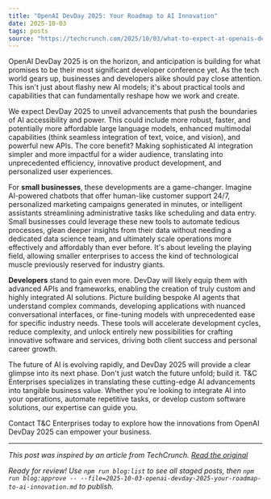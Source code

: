 ```yaml
---
title: "OpenAI DevDay 2025: Your Roadmap to AI Innovation"
date: 2025-10-03
tags: posts
source: "https://techcrunch.com/2025/10/03/what-to-expect-at-openais-devday-2025-and-how-to-watch-it/"
---
```


OpenAI DevDay 2025 is on the horizon, and anticipation is building for what promises to be their most significant developer conference yet. As the tech world gears up, businesses and developers alike should pay close attention. This isn't just about flashy new AI models; it's about practical tools and capabilities that can fundamentally reshape how we work and create.

We expect DevDay 2025 to unveil advancements that push the boundaries of AI accessibility and power. This could include more robust, faster, and potentially more affordable large language models, enhanced multimodal capabilities (think seamless integration of text, voice, and vision), and powerful new APIs. The core benefit? Making sophisticated AI integration simpler and more impactful for a wider audience, translating into unprecedented efficiency, innovative product development, and personalized user experiences.

For **small businesses**, these developments are a game-changer. Imagine AI-powered chatbots that offer human-like customer support 24/7, personalized marketing campaigns generated in minutes, or intelligent assistants streamlining administrative tasks like scheduling and data entry. Small businesses could leverage these new tools to automate tedious processes, glean deeper insights from their data without needing a dedicated data science team, and ultimately scale operations more effectively and affordably than ever before. It's about leveling the playing field, allowing smaller enterprises to access the kind of technological muscle previously reserved for industry giants.

**Developers** stand to gain even more. DevDay will likely equip them with advanced APIs and frameworks, enabling the creation of truly custom and highly integrated AI solutions. Picture building bespoke AI agents that understand complex commands, developing applications with nuanced conversational interfaces, or fine-tuning models with unprecedented ease for specific industry needs. These tools will accelerate development cycles, reduce complexity, and unlock entirely new possibilities for crafting innovative software and services, driving both client success and personal career growth.

The future of AI is evolving rapidly, and DevDay 2025 will provide a clear glimpse into its next phase. Don't just watch the future unfold; build it. T&C Enterprises specializes in translating these cutting-edge AI advancements into tangible business value. Whether you're looking to integrate AI into your operations, automate repetitive tasks, or develop custom software solutions, our expertise can guide you.

Contact T&C Enterprises today to explore how the innovations from OpenAI DevDay 2025 can empower your business. <!-- Remove title from body -->

---

*This post was inspired by an article from TechCrunch. [Read the original](https://techcrunch.com/2025/10/03/what-to-expect-at-openais-devday-2025-and-how-to-watch-it/)*

*Ready for review! Use `npm run blog:list` to see all staged posts, then `npm run blog:approve -- --file=2025-10-03-openai-devday-2025-your-roadmap-to-ai-innovation.md` to publish.*